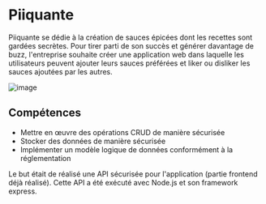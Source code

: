 # Piiquante
Piiquante se dédie à la création de sauces épicées dont les recettes sont gardées secrètes. 
Pour tirer parti de son succès et générer davantage de buzz, l'entreprise
souhaite créer une application web dans laquelle les utilisateurs peuvent ajouter
leurs sauces préférées et liker ou disliker les sauces ajoutées par les autres.


![image](https://user-images.githubusercontent.com/101063444/208940149-c40eea14-1683-4ef0-b55b-b0f9d57195f8.png)

## Compétences
<ul>
  <li>Mettre en œuvre des opérations CRUD de manière sécurisée</li>
  <li>Stocker des données de manière sécurisée</li>
  <li>Implémenter un modèle logique de données conformément à la réglementation</li>
</ul>

Le but était de réalisé une API sécurisée pour l'application (partie frontend déjà réalisé).
Cette API a été exécuté avec Node.js et son framework express.
